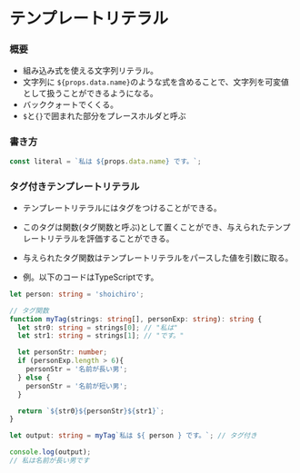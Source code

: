 # テンプレートリテラル
### 概要
- 組み込み式を使える文字列リテラル。
- 文字列に `${props.data.name}`のような式を含めることで、文字列を可変値として扱うことができるようになる。
- バッククォートでくくる。
- `$`と`{}`で囲まれた部分をプレースホルダと呼ぶ

### 書き方
```javascript
const literal = `私は ${props.data.name} です。`;
```

### タグ付きテンプレートリテラル
- テンプレートリテラルにはタグをつけることができる。
- このタグは関数(タグ関数と呼ぶ)として置くことができ、与えられたテンプレートリテラルを評価することができる。
- 与えられたタグ関数はテンプレートリテラルをパースした値を引数に取る。

- 例。以下のコードはTypeScriptです。

```typescript
let person: string = 'shoichiro';

// タグ関数
function myTag(strings: string[], personExp: string): string {
  let str0: string = strings[0]; // "私は"
  let str1: string = strings[1]; // "です。"

  let personStr: number;
  if (personExp.length > 6){
    personStr = '名前が長い男';
  } else {
    personStr = '名前が短い男';
  }

  return `${str0}${personStr}${str1}`;
}

let output: string = myTag`私は ${ person } です。`; // タグ付き

console.log(output);
// 私は名前が長い男です
```


